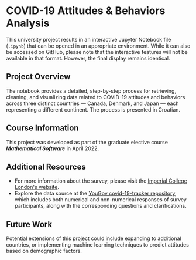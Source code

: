 # COVID-19 Attitudes & Behaviors Analysis

This university project results in an interactive Jupyter Notebook file (`.ipynb`) that can be opened in an appropriate environment. While it can also be accessed on GitHub, please note that the interactive features will not be available in that format. However, the final display remains identical.

## Project Overview

The notebook provides a detailed, step-by-step process for retrieving, cleaning, and visualizing data related to COVID-19 attitudes and behaviors across three distinct countries — Canada, Denmark, and Japan — each representing a different continent. The process is presented in Croatian.

## Course Information

This project was developed as part of the graduate elective course **_Mathematical Software_** in April 2022.

## Additional Resources

- For more information about the survey, please visit the  [Imperial College London's website](https://www.imperial.ac.uk/centre-for-health-policy/our-work/our-response-to-covid-19/covid-19-behaviour-tracker/).
- Explore the data source at the  [YouGov covid-19-tracker repository](https://github.com/YouGov-Data/covid-19-tracker), which includes both numerical and non-numerical responses of survey participants, along with the corresponding questions and clarifications.

## Future Work

Potential extensions of this project could include expanding to additional countries, or implementing machine learning techniques to predict attitudes based on demographic factors.
